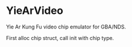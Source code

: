 # YieArVideo
Yie Ar Kung Fu video chip emulator for GBA/NDS.

First alloc chip struct, call init with chip type.

